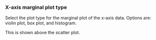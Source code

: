 ### X-axis marginal plot type

Select the plot type for the marginal plot of the x-axis data. Options are: violin plot, box plot, and histogram. 

This is shown above the scatter plot.

